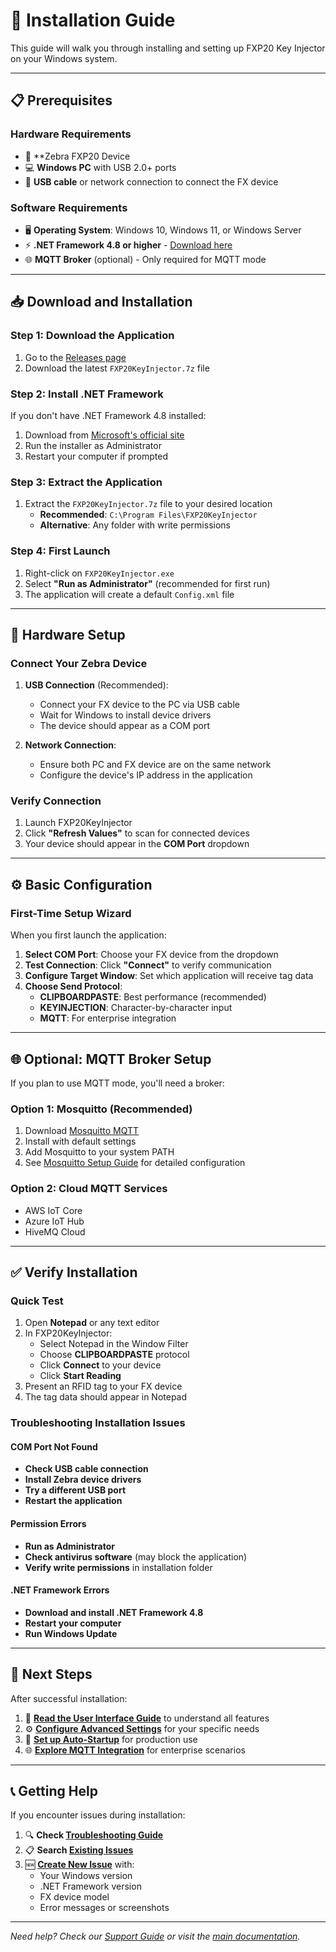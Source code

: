 # 🚀 Installation Guide

This guide will walk you through installing and setting up FXP20 Key Injector on your Windows system.

---

## 📋 Prerequisites

### Hardware Requirements
- 📱 **Zebra FXP20 Device
- 💻 **Windows PC** with USB 2.0+ ports
- 🔌 **USB cable** or network connection to connect the FX device

### Software Requirements
- 🖥️ **Operating System**: Windows 10, Windows 11, or Windows Server
- ⚡ **.NET Framework 4.8 or higher** - [Download here](https://dotnet.microsoft.com/en-us/download/dotnet-framework/net48)
- 🌐 **MQTT Broker** (optional) - Only required for MQTT mode

---

## 📥 Download and Installation

### Step 1: Download the Application
1. Go to the [Releases page](https://github.com/ltrudu/FXP20KeyInjector_Releases/releases)
2. Download the latest `FXP20KeyInjector.7z` file

### Step 2: Install .NET Framework
If you don't have .NET Framework 4.8 installed:
1. Download from [Microsoft's official site](https://dotnet.microsoft.com/en-us/download/dotnet-framework/net48)
2. Run the installer as Administrator
3. Restart your computer if prompted

### Step 3: Extract the Application
1. Extract the `FXP20KeyInjector.7z` file to your desired location
   - **Recommended**: `C:\Program Files\FXP20KeyInjector`
   - **Alternative**: Any folder with write permissions

### Step 4: First Launch
1. Right-click on `FXP20KeyInjector.exe`
2. Select **"Run as Administrator"** (recommended for first run)
3. The application will create a default `Config.xml` file

---

## 🔌 Hardware Setup

### Connect Your Zebra Device
1. **USB Connection** (Recommended):
   - Connect your FX device to the PC via USB cable
   - Wait for Windows to install device drivers
   - The device should appear as a COM port

2. **Network Connection**:
   - Ensure both PC and FX device are on the same network
   - Configure the device's IP address in the application

### Verify Connection
1. Launch FXP20KeyInjector
2. Click **"Refresh Values"** to scan for connected devices
3. Your device should appear in the **COM Port** dropdown

---

## ⚙️ Basic Configuration

### First-Time Setup Wizard
When you first launch the application:

1. **Select COM Port**: Choose your FX device from the dropdown
2. **Test Connection**: Click **"Connect"** to verify communication
3. **Configure Target Window**: Set which application will receive tag data
4. **Choose Send Protocol**:
   - **CLIPBOARDPASTE**: Best performance (recommended)
   - **KEYINJECTION**: Character-by-character input
   - **MQTT**: For enterprise integration

---

## 🌐 Optional: MQTT Broker Setup

If you plan to use MQTT mode, you'll need a broker:

### Option 1: Mosquitto (Recommended)
1. Download [Mosquitto MQTT](https://mosquitto.org/download/)
2. Install with default settings
3. Add Mosquitto to your system PATH
4. See [Mosquitto Setup Guide](Mosquitto-Setup) for detailed configuration

### Option 2: Cloud MQTT Services
- AWS IoT Core
- Azure IoT Hub
- HiveMQ Cloud

---

## ✅ Verify Installation

### Quick Test
1. Open **Notepad** or any text editor
2. In FXP20KeyInjector:
   - Select Notepad in the Window Filter
   - Choose **CLIPBOARDPASTE** protocol
   - Click **Connect** to your device
   - Click **Start Reading**
3. Present an RFID tag to your FX device
4. The tag data should appear in Notepad

### Troubleshooting Installation Issues

#### COM Port Not Found
- **Check USB cable connection**
- **Install Zebra device drivers**
- **Try a different USB port**
- **Restart the application**

#### Permission Errors
- **Run as Administrator**
- **Check antivirus software** (may block the application)
- **Verify write permissions** in installation folder

#### .NET Framework Errors
- **Download and install .NET Framework 4.8**
- **Restart your computer**
- **Run Windows Update**

---

## 🚀 Next Steps

After successful installation:

1. 📖 **[Read the User Interface Guide](User-Interface)** to understand all features
2. ⚙️ **[Configure Advanced Settings](Configuration)** for your specific needs
3. 🎯 **[Set up Auto-Startup](Auto-Startup)** for production use
4. 🌐 **[Explore MQTT Integration](MQTT)** for enterprise scenarios

---

## 📞 Getting Help

If you encounter issues during installation:

1. 🔍 **Check [Troubleshooting Guide](Troubleshooting)**
2. 📋 **Search [Existing Issues](https://github.com/ltrudu/FXP20KeyInjector_Releases/issues)**
3. 🆕 **[Create New Issue](https://github.com/ltrudu/FXP20KeyInjector_Releases/issues/new)** with:
   - Your Windows version
   - .NET Framework version
   - FX device model
   - Error messages or screenshots

---

*Need help? Check our [Support Guide](Support) or visit the [main documentation](Home).*
